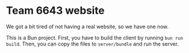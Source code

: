 # Team 6643 website
We got a bit tired of not having a real website, so we have one now.

This is a Bun project. First, you have to build the client by running `bun run build`. Then, you can copy the files to `server/bundle` and run the server.
